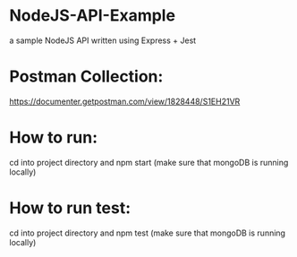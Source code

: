 # NodeJS-API-Example
a sample NodeJS API written using Express + Jest 

# Postman Collection:
https://documenter.getpostman.com/view/1828448/S1EH21VR 

# How to run:
cd into project directory and npm start (make sure that mongoDB is running locally) </br>

# How to run test:
cd into project directory and npm test (make sure that mongoDB is running locally) </br>

